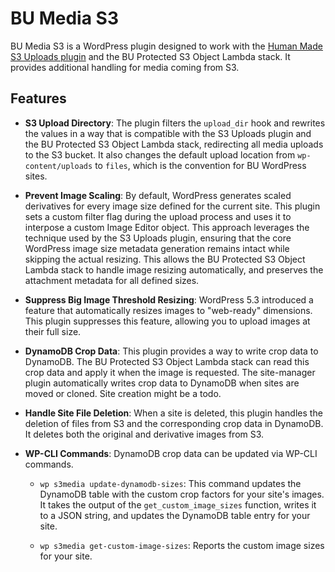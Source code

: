 # BU Media S3

BU Media S3 is a WordPress plugin designed to work with the [Human Made S3 Uploads plugin](https://github.com/humanmade/S3-Uploads) and the BU Protected S3 Object Lambda stack. It provides additional handling for media coming from S3.

## Features

- **S3 Upload Directory**: The plugin filters the `upload_dir` hook and rewrites the values in a way that is compatible with the S3 Uploads plugin and the BU Protected S3 Object Lambda stack, redirecting all media uploads to the S3 bucket. It also changes the default upload location from `wp-content/uploads` to `files`, which is the convention for BU WordPress sites.

- **Prevent Image Scaling**: By default, WordPress generates scaled derivatives for every image size defined for the current site. This plugin sets a custom filter flag during the upload process and uses it to interpose a custom Image Editor object. This approach leverages the technique used by the S3 Uploads plugin, ensuring that the core WordPress image size metadata generation remains intact while skipping the actual resizing. This allows the BU Protected S3 Object Lambda stack to handle image resizing automatically, and preserves the attachment metadata for all defined sizes.

- **Suppress Big Image Threshold Resizing**: WordPress 5.3 introduced a feature that automatically resizes images to "web-ready" dimensions. This plugin suppresses this feature, allowing you to upload images at their full size.

- **DynamoDB Crop Data**: This plugin provides a way to write crop data to DynamoDB. The BU Protected S3 Object Lambda stack can read this crop data and apply it when the image is requested. The site-manager plugin automatically writes crop data to DynamoDB when sites are moved or cloned. Site creation might be a todo.

- **Handle Site File Deletion**: When a site is deleted, this plugin handles the deletion of files from S3 and the corresponding crop data in DynamoDB. It deletes both the original and derivative images from S3.

- **WP-CLI Commands**: DynamoDB crop data can be updated via WP-CLI commands.

  - `wp s3media update-dynamodb-sizes`: This command updates the DynamoDB table with the custom crop factors for your site's images. It takes the output of the `get_custom_image_sizes` function, writes it to a JSON string, and updates the DynamoDB table entry for your site.

  - `wp s3media get-custom-image-sizes`: Reports the custom image sizes for your site.
